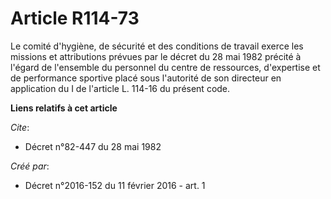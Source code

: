 # Article R114-73

Le comité d'hygiène, de sécurité et des conditions de travail exerce les missions et attributions prévues par le décret du 28
mai 1982 précité à l'égard de l'ensemble du personnel du centre de ressources, d'expertise et de performance sportive placé
sous l'autorité de son directeur en application du I de l'article L. 114-16 du présent code.

**Liens relatifs à cet article**

_Cite_:

  - Décret n°82-447 du 28 mai 1982

_Créé par_:

  - Décret n°2016-152 du 11 février 2016 - art. 1
